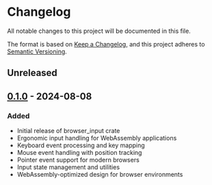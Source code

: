 # Changelog

All notable changes to this project will be documented in this file.

The format is based on [Keep a Changelog](https://keepachangelog.com/en/1.0.0/),
and this project adheres to [Semantic Versioning](https://semver.org/spec/v2.0.0.html).

## Unreleased

## [0.1.0] - 2024-08-08

### Added
- Initial release of browser_input crate
- Ergonomic input handling for WebAssembly applications
- Keyboard event processing and key mapping
- Mouse event handling with position tracking
- Pointer event support for modern browsers
- Input state management and utilities
- WebAssembly-optimized design for browser environments

[0.1.0]: https://github.com/Wandalen/cgtools/releases/tag/browser_input-v0.1.0